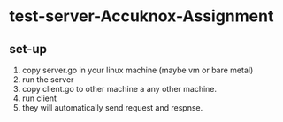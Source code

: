 # test-server-Accuknox-Assignment

## set-up
1. copy server.go in your linux machine (maybe vm or bare metal)
2. run the server
3. copy client.go to other machine a any other machine.
4. run client
5. they will automatically send request and respnse.
